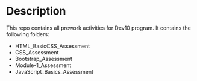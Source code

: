# Description
This repo contains all prework activities for Dev10 program.
It contains the following folders:
* HTML_BasicCSS_Assessment
* CSS_Assessment
* Bootstrap_Assessment
* Module-1_Assessment
* JavaScript_Basics_Assessment
